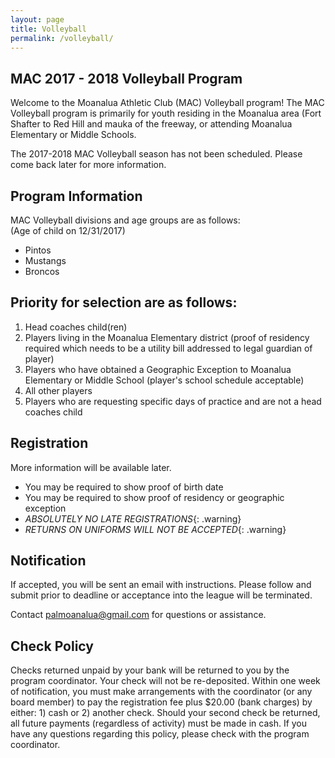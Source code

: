 ```yaml
---
layout: page
title: Volleyball
permalink: /volleyball/
---
```


MAC 2017 - 2018 Volleyball Program
----------------------------------
Welcome to the Moanalua Athletic Club (MAC) Volleyball program! The MAC Volleyball program is primarily for youth residing in the Moanalua area (Fort Shafter to Red Hill and mauka of the freeway, or attending Moanalua Elementary or Middle Schools.

The 2017-2018 MAC Volleyball season has not been scheduled.
Please come back later for more information.

Program Information
-------------------
MAC Volleyball divisions and age groups are as follows:  
(Age of child on 12/31/2017)

* Pintos
* Mustangs
* Broncos

Priority for selection are as follows:
--------------------------------------
1. Head coaches child(ren)
1. Players living in the Moanalua Elementary district (proof of residency required which needs to be a utility bill addressed to legal guardian of player)
1. Players who have obtained a Geographic Exception to Moanalua Elementary or Middle School (player's school schedule acceptable)
1. All other players
1. Players who are requesting specific days of practice and are not a head coaches child

Registration
------------
More information will be available later. 

* You may be required to show proof of birth date
* You may be required to show proof of residency or geographic exception
* *ABSOLUTELY NO LATE REGISTRATIONS*{: .warning}
* *RETURNS ON UNIFORMS WILL NOT BE ACCEPTED*{: .warning}

Notification
------------
If accepted, you will be sent an email with instructions. Please follow and submit prior to deadline or acceptance into the league will be terminated.

Contact [palmoanalua@gmail.com](mailto:palmoanalua@gmail.com)  for questions or assistance.

Check Policy
------------
Checks returned unpaid by your bank will be returned to you by the program coordinator. 
Your check will not be re-deposited. Within one week of notification, you must make arrangements with the coordinator
 (or any board member) to pay the registration fee plus $20.00 (bank charges) by either: 1) cash or 2) another check.
  Should your second check be returned, all future payments (regardless of activity) must be made in cash.
   If you have any questions regarding this policy, please check with the program coordinator.